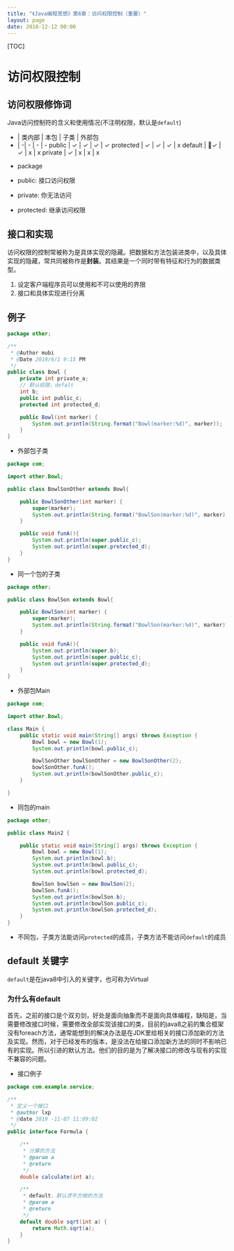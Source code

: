 ```yaml
---
title: "《Java编程思想》第6章：访问权限控制（重要）"
layout: page
date: 2018-12-12 00:00
---
```


[TOC]

# 访问权限控制

## 访问权限修饰词

Java访问控制符的含义和使用情况(不注明权限，默认是`default`)

- | 类内部 | 本包 | 子类 | 外部包
- | -| - | - | -
public | ✓ | ✓ | ✓ | ✓
protected | ✓ | ✓ | ✓ | x
default | ✓ | ✓ | x | x
private | ✓ | x | x | x

* package

* public: 接口访问权限

* private: 你无法访问

* protected: 继承访问权限

## 接口和实现

访问权限的控制常被称为是具体实现的隐藏。把数据和方法包装进类中，以及具体实现的隐藏，常共同被称作是**封装**。其结果是一个同时带有特征和行为的数据类型。

1. 设定客户端程序员可以使用和不可以使用的界限
2. 接口和具体实现进行分离

## 例子

```java
package other;

/**
 * @Author mubi
 * @Date 2019/6/1 9:15 PM
 */
public class Bowl {
    private int private_a;
    // 默认权限，defalt
    int b;
    public int public_c;
    protected int protected_d;

    public Bowl(int marker) {
        System.out.println(String.format("Bowl(marker:%d)", marker));
    }
}
```

* 外部包子类

```java
package com;

import other.Bowl;

public class BowlSonOther extends Bowl{

    public BowlSonOther(int marker) {
        super(marker);
        System.out.println(String.format("BowlSon(marker:%d)", marker));
    }

    public void funA(){
        System.out.println(super.public_c);
        System.out.println(super.protected_d);
    }
}
```

* 同一个包的子类

```java
package other;

public class BowlSon extends Bowl{

    public BowlSon(int marker) {
        super(marker);
        System.out.println(String.format("BowlSon(marker:%d)", marker));
    }

    public void funA(){
        System.out.println(super.b);
        System.out.println(super.public_c);
        System.out.println(super.protected_d);
    }
}
```

* 外部包Main

```java
package com;

import other.Bowl;

class Main {
    public static void main(String[] args) throws Exception {
        Bowl bowl = new Bowl(1);
        System.out.println(bowl.public_c);

        BowlSonOther bowlSonOther = new BowlSonOther(2);
        bowlSonOther.funA();
        System.out.println(bowlSonOther.public_c);
    }

}
```

* 同包的main

```java
package other;

public class Main2 {

    public static void main(String[] args) throws Exception {
        Bowl bowl = new Bowl(1);
        System.out.println(bowl.b);
        System.out.println(bowl.public_c);
        System.out.println(bowl.protected_d);

        BowlSon bowlSon = new BowlSon(2);
        bowlSon.funA();
        System.out.println(bowlSon.b);
        System.out.println(bowlSon.public_c);
        System.out.println(bowlSon.protected_d);
    }
}

```

* 不同包，子类方法能访问`protected`的成员，子类方法不能访问`default`的成员

## default 关键字

`default`是在java8中引入的关键字，也可称为Virtual

### 为什么有default

首先，之前的接口是个双刃剑，好处是面向抽象而不是面向具体编程，缺陷是，当需要修改接口时候，需要修改全部实现该接口的类，目前的java8之前的集合框架没有foreach方法，通常能想到的解决办法是在JDK里给相关的接口添加新的方法及实现。然而，对于已经发布的版本，是没法在给接口添加新方法的同时不影响已有的实现。所以引进的默认方法。他们的目的是为了解决接口的修改与现有的实现不兼容的问题。

* 接口例子

```java
package com.example.service;

/**
 * 定义一个接口
 * @author lxp
 * @date 2019 -11-07 11:09:02
 */
public interface Formula {

    /**
     * 计算的方法
     * @param a
     * @return
     */
    double calculate(int a);

    /**
     * default，默认求平方根的方法
     * @param a
     * @return
     */
    default double sqrt(int a) {
        return Math.sqrt(a);
    }
}
```
